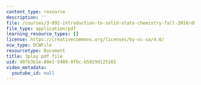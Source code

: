 ```yaml
---
content_type: resource
description: ''
file: /courses/3-091-introduction-to-solid-state-chemistry-fall-2018/d07b3b1e80e154099f6cb5029d125165_5jW7OA3pjSI.pdf
file_type: application/pdf
learning_resource_types: []
license: https://creativecommons.org/licenses/by-nc-sa/4.0/
ocw_type: OCWFile
resourcetype: Document
title: 3play pdf file
uid: d07b3b1e-80e1-5409-9f6c-b5029d125165
video_metadata:
  youtube_id: null
---
```


